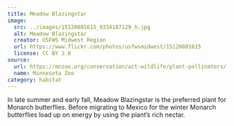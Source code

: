 ```yaml
---
title: Meadow Blazingstar
image:
  src: ../images/15120801615_9334187129_h.jpg
  alt: Meadow Blazingstar
  creator: USFWS Midwest Region
  url: https://www.flickr.com/photos/usfwsmidwest/15120801615
  license: CC BY 2.0
source:
  url: https://mnzoo.org/conservation/act-wildlife/plant-pollinators/
  name: Minnesota Zoo
category: habitat
---
```

In late summer and early fall, Meadow Blazingstar is the preferred plant for Monarch butterflies. Before migrating to Mexico for the winter Monarch butterflies load up on energy by using the plant’s rich nectar.
